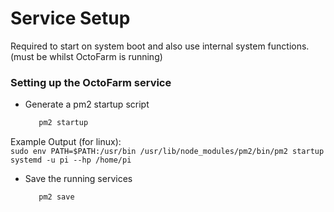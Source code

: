 # Service Setup

Required to start on system boot and also use internal system functions. (must be whilst OctoFarm is running)

### Setting up the OctoFarm service
 - Generate a pm2 startup script
   ```bash 
      pm2 startup
   ```

 
Example Output (for linux): \
`sudo env PATH=$PATH:/usr/bin /usr/lib/node_modules/pm2/bin/pm2 startup systemd -u pi --hp /home/pi`
 - Save the running services
   ```bash 
      pm2 save
   ```

